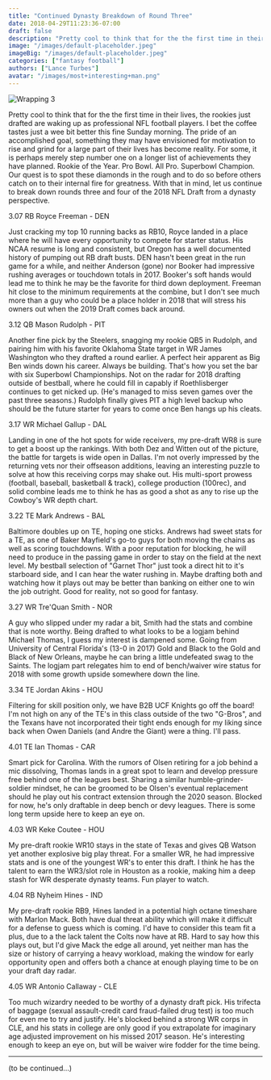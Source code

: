 ```yaml
---
title: "Continued Dynasty Breakdown of Round Three"
date: 2018-04-29T11:23:36-07:00
draft: false
description: "Pretty cool to think that for the the first time in their lives, the rookies just drafted are waking up as professional NFL football players."
image: "/images/default-placeholder.jpeg"
imageBig: "/images/default-placeholder.jpeg"
categories: ["fantasy football"]
authors: ["Lance Turbes"]
avatar: "/images/most+interesting+man.png"
---
```


![Wrapping 3](/images/default-placeholder.jpeg)

Pretty cool to think that for the the first time in their lives, the rookies just drafted are waking up as professional NFL football players. I bet the coffee tastes just a wee bit better this fine Sunday morning. The pride of an accomplished goal, something they may have envisioned for motivation to rise and grind for a large part of their lives has become reality. For some, it is perhaps merely step number one on a longer list of achievements they have planned. Rookie of the Year. Pro Bowl. All Pro. Superbowl Champion. Our quest is to spot these diamonds in the rough and to do so before others catch on to their internal fire for greatness. With that in mind, let us continue to break down rounds three and four of the 2018 NFL Draft from a dynasty perspective.

3.07 RB Royce Freeman - DEN

Just cracking my top 10 running backs as RB10, Royce landed in a place where he will have every opportunity to compete for starter status. His NCAA resume is long and consistent, but Oregon has a well documented history of pumping out RB draft busts. DEN hasn't been great in the run game for a while, and neither Anderson (gone) nor Booker had impressive rushing averages or touchdown totals in 2017. Booker's soft hands would lead me to think he may be the favorite for third down deployment. Freeman hit close to the minimum requirements at the combine, but I don't see much more than a guy who could be a place holder in 2018 that will stress his owners out when the 2019 Draft comes back around.

3.12 QB Mason Rudolph - PIT

Another fine pick by the Steelers, snagging my rookie QB5 in Rudolph, and pairing him with his favorite Oklahoma State target in WR James Washington who they drafted a round earlier. A perfect heir apparent as Big Ben winds down his career. Always be building. That's how you set the bar with six Superbowl Championships. Not on the radar for 2018 drafting outside of bestball, where he could fill in capably if Roethlisberger continues to get nicked up. (He's managed to miss seven games over the past three seasons.) Rudolph finally gives PIT a high level backup who should be the future starter for years to come once Ben hangs up his cleats.

3.17 WR Michael Gallup - DAL

Landing in one of the hot spots for wide receivers, my pre-draft WR8 is sure to get a boost up the rankings. With both Dez and Witten out of the picture, the battle for targets is wide open in Dallas. I'm not overly impressed by the returning vets nor their offseason additions, leaving an interesting puzzle to solve at how this receiving corps may shake out. His multi-sport prowess (football, baseball, basketball & track), college production (100rec), and solid combine leads me to think he has as good a shot as any to rise up the Cowboy's WR depth chart.

3.22 TE Mark Andrews - BAL

Baltimore doubles up on TE, hoping one sticks. Andrews had sweet stats for a TE, as one of Baker Mayfield's go-to guys for both moving the chains as well as scoring touchdowns. With a poor reputation for blocking, he will need to produce in the passing game in order to stay on the field at the next level. My bestball selection of "Garnet Thor" just took a direct hit to it's starboard side, and I can hear the water rushing in. Maybe drafting both and watching how it plays out may be better than banking on either one to win the job outright. Good for reality, not so good for fantasy.

3.27 WR Tre'Quan Smith - NOR

A guy who slipped under my radar a bit, Smith had the stats and combine that is note worthy. Being drafted to what looks to be a logjam behind Michael Thomas, I guess my interest is dampened some. Going from University of Central Florida's (13-0 in 2017) Gold and Black to the Gold and Black of New Orleans, maybe he can bring a little undefeated swag to the Saints. The logjam part relegates him to end of bench/waiver wire status for 2018 with some growth upside somewhere down the line.

3.34 TE Jordan Akins - HOU

Filtering for skill position only, we have B2B UCF Knights go off the board! I'm not high on any of the TE's in this class outside of the two "G-Bros", and the Texans have not incorporated their tight ends enough for my liking since back when Owen Daniels (and Andre the Giant) were a thing. I'll pass.

4.01 TE Ian Thomas - CAR

Smart pick for Carolina. With the rumors of Olsen retiring for a job behind a mic dissolving, Thomas lands in a great spot to learn and develop pressure free behind one of the leagues best. Sharing a similar humble-grinder-soldier mindset, he can be groomed to be Olsen's eventual replacement should he play out his contract extension through the 2020 season. Blocked for now, he's only draftable in deep bench or devy leagues. There is some long term upside here to keep an eye on.

4.03 WR Keke Coutee - HOU

My pre-draft rookie WR10 stays in the state of Texas and gives QB Watson yet another explosive big play threat. For a smaller WR, he had impressive stats and is one of the youngest WR's to enter this draft. I think he has the talent to earn the WR3/slot role in Houston as a rookie, making him a deep stash for WR desperate dynasty teams. Fun player to watch.

4.04 RB Nyheim Hines - IND

My pre-draft rookie RB9, Hines landed in a potential high octane timeshare with Marlon Mack. Both have dual threat ability which will make it difficult for a defense to guess which is coming. I'd have to consider this team fit a plus, due to a the lack talent the Colts now have at RB. Hard to say how this plays out, but I'd give Mack the edge all around, yet neither man has the size or history of carrying a heavy workload, making the window for early opportunity open and offers both a chance at enough playing time to be on your draft day radar.

4.05 WR Antonio Callaway - CLE

Too much wizardry needed to be worthy of a dynasty draft pick. His trifecta of baggage (sexual assault-credit card fraud-failed drug test) is too much for even me to try and justify. He's blocked behind a strong WR corps in CLE, and his stats in college are only good if you extrapolate for imaginary age adjusted improvement on his missed 2017 season. He's interesting enough to keep an eye on, but will be waiver wire fodder for the time being.

---

(to be continued...)
